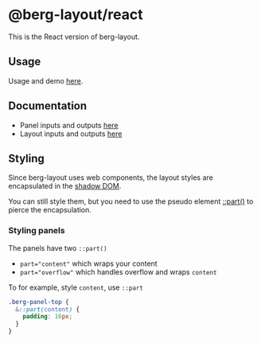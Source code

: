# @berg-layout/react

This is the React version of berg-layout.

## Usage

Usage and demo [here](https://berglayout.com/react).

## Documentation

- Panel inputs and outputs [here](https://github.com/blidblid/berg-layout/blob/main/libs/core/src/lib/components/panel/panel-model.ts)
- Layout inputs and outputs [here](https://github.com/blidblid/berg-layout/blob/main/libs/core/src/lib/components/layout/layout-model.ts)

## Styling

Since berg-layout uses web components, the layout styles are encapsulated in the [shadow DOM](https://developer.mozilla.org/en-US/docs/Web/API/Web_components/Using_shadow_DOM).

You can still style them, but you need to use the pseudo element [::part()](https://developer.mozilla.org/en-US/docs/Web/CSS/::part) to pierce the encapsulation.

### Styling panels

The panels have two `::part()`

- `part="content"` which wraps your content
- `part="overflow"` which handles overflow and wraps `content`

To for example, style `content`, use `::part`

```css
.berg-panel-top {
  &::part(content) {
    padding: 16px;
  }
}
```
